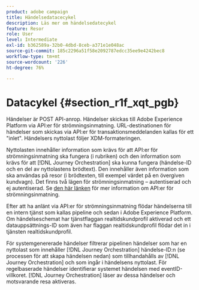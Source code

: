 ```yaml
---
product: adobe campaign
title: Händelsedatacecykel
description: Läs mer om händelsedatecykel
feature: Resor
role: User
level: Intermediate
exl-id: b362589a-32b0-4dbd-8ceb-a371e1e048ac
source-git-commit: 185c2296a51f58e2092787edcc35ee9e4242bec8
workflow-type: tm+mt
source-wordcount: '226'
ht-degree: 76%

---
```


# Datacykel {#section_r1f_xqt_pgb}

Händelser är POST API-anrop. Händelser skickas till Adobe Experience Platform via API:er för strömningsinmatning. URL-destinationen för händelser som skickas via API:er för transaktionsmeddelanden kallas för ett &quot;inlet&quot;. Händelsers nyttolast följer XDM-formateringen.

Nyttolasten innehåller information som krävs för att API:er för strömningsinmatning ska fungera (i rubriken) och den information som krävs för att [!DNL Journey Orchestration] ska kunna fungera (händelse-ID och en del av nyttolastens brödtext). Den innehåller även information som ska användas på resor (i brödtexten, till exempel värdet på en övergiven kundvagn). Det finns två lägen för strömningsinmatning – autentiserad och ej autentiserad. Se [den här länken](https://experienceleague.adobe.com/docs/experience-platform/xdm/api/getting-started.html) för mer information om API:er för strömningsinmatning.

Efter att ha anlänt via API:er för strömningsinmatning flödar händelserna till en intern tjänst som kallas pipeline och sedan i Adobe Experience Platform. Om händelseschemat har tjänstflaggan realtidskundprofil aktiverad och ett datauppsättnings-ID som även har flaggan realtidskundprofil flödar det in i tjänsten realtidskundprofil.

För systemgenererade händelser filtrerar pipelinen händelser som har en nyttolast som innehåller [!DNL Journey Orchestration] händelse-ID:n (se processen för att skapa händelsen nedan) som tillhandahålls av [!DNL Journey Orchestration] och som ingår i händelsens nyttolast. För regelbaserade händelser identifierar systemet händelsen med eventID-villkoret. [!DNL Journey Orchestration] läser av dessa händelser och motsvarande resa aktiveras.
